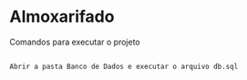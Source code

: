 # Almoxarifado

Comandos para executar o projeto

```

Abrir a pasta Banco de Dados e executar o arquivo db.sql
